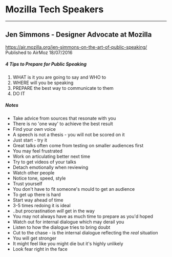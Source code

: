 # Mozilla Tech Speakers
***
## Jen Simmons - Designer Advocate at Mozilla
https://air.mozilla.org/jen-simmons-on-the-art-of-public-speaking/
Published to AirMoz 18/07/2016
##### 4 Tips to Prepare for Public Speaking
1. WHAT is it you are going to say and WHO to
2. WHERE will you be speaking
3. PREPARE the best way to communicate to them
4. DO IT

##### Notes
* Take advice from sources that resonate with you
* There is no 'one way' to achieve the best result
* Find your *own* voice
* A speech is not a thesis - you will not be scored on it
* Just start - try it
* Great talks often come from testing on smaller audiences first
* You may feel frustrated
* Work on articulating better next time
* Try to get videos of your talks
* Detach emotionally when reviewing
* Watch other people
* Notice tone, speed, style
* Trust yourself
* You don't have to fit someone's mould to get an audience
* To get up there is hard
* Start way ahead of time
* 3-5 times redoing it is ideal
* ..but procrastination *will* get in the way
* You may not always have as much time to prepare as you'd hoped
* Watch out for internal dialogue which may derail you
* Listen to how the dialogue tries to bring doubt
* Cut to the chase - is the internal dialogue reflecting the *real* situation
* You will get stronger
* It might feel like you might die but it's highly unlikely
* Look fear right in the face
